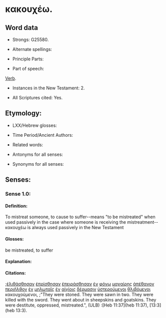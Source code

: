 # κακουχέω.

<!-- Status: S2=Needs2ndReview -->
<!-- Lexica used for edits: BDAG, FFM, LN, A-S -->

## Word data

* Strongs: G25580.


* Alternate spellings:

* Principle Parts: 

* Part of speech: 

[Verb](http://ugg.readthedocs.io/en/latest/verb.html).

* Instances in the New Testament: 2.

* All Scriptures cited: Yes.

## Etymology: 

* LXX/Hebrew glosses: 

* Time Period/Ancient Authors: 

* Related words: 

* Antonyms for all senses:

* Synonyms for all senses: 

## Senses:

### Sense 1.0:

#### Definition: 

To mistreat someone, to cause to suffer--means "to be mistreated" when used passively in the case where someone is receiving the mistreatment--κακουχέω is always used passively in the New Testament

#### Glosses:

be mistreated, to suffer

#### Explanation:

#### Citations:

;[ἐλιθάσθησαν](../G30340/01.md) [ἐπρίσθησαν](../G42490/01.md) [ἐπειράσθησαν](../G39850/01.md) [ἐν](../G17220/01.md) [φόνῳ](../G54080/01.md) [μαχαίρης](../G31620/01.md) [ἀπέθανον](../G05990/01.md) [περιῆλθον](../G40220/01.md) [ἐν](../G17220/01.md) [μηλωταῖς](../G33740/01.md) [ἐν](../G17220/01.md) [αἰγίοις](../G01220/01.md) [δέρμασιν](../G11920/01.md) [ὑστερούμενοι](../G53020/01.md) [θλιβόμενοι](../G23460/01.md) κακουχούμενοι, 
;"They were stoned. They were sawn in two. They were killed with the sword. They went about in sheepskins and goatskins. They were destitute, oppressed, mistreated.",  (ULB)
:[Heb 11:37](heb 11:37),  [13:3](heb 13:3).